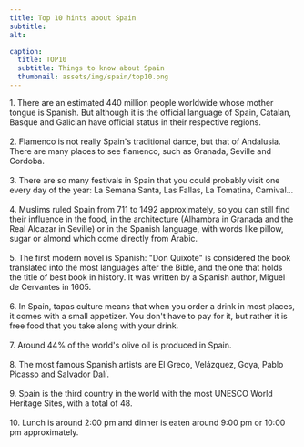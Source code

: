 ```yaml
---
title: Top 10 hints about Spain
subtitle:  
alt: 

caption:
  title: TOP10
  subtitle: Things to know about Spain
  thumbnail: assets/img/spain/top10.png
---
```

<div style="text-align: left">
1. There are an estimated 440 million people worldwide whose mother tongue is Spanish. But although it is the official language of Spain, Catalan, Basque and Galician have official status in their respective regions.<br><br>
2. Flamenco is not really Spain's traditional dance, but that of Andalusia. There are many places to see flamenco, such as Granada, Seville and Cordoba.<br><br>
3. There are so many festivals in Spain that you could probably visit one every day of the year: La Semana Santa, Las Fallas, La Tomatina, Carnival...<br><br>
4. Muslims ruled Spain from 711 to 1492 approximately, so you can still find their influence in the food, in the architecture (Alhambra in Granada and the Real Alcazar in Seville) or in the Spanish language, with words like pillow, sugar or almond which come directly from Arabic.<br><br>
5. The first modern novel is Spanish: "Don Quixote" is considered the book translated into the most languages after the Bible, and the one that holds the title of best book in history. It was written by a Spanish author, Miguel de Cervantes in 1605.<br><br>
6. In Spain, tapas culture means that when you order a drink in most places, it comes with a small appetizer. You don't have to pay for it, but rather it is free food that you take along with your drink.<br><br>
7. Around 44% of the world's olive oil is produced in Spain.<br><br>
8. The most famous Spanish artists are El Greco, Velázquez, Goya, Pablo Picasso and Salvador Dalí.<br><br>
9. Spain is the third country in the world with the most UNESCO World Heritage Sites, with a total of 48.<br><br>
10. Lunch is around 2:00 pm and dinner is eaten around 9:00 pm or 10:00 pm approximately.
</div>

